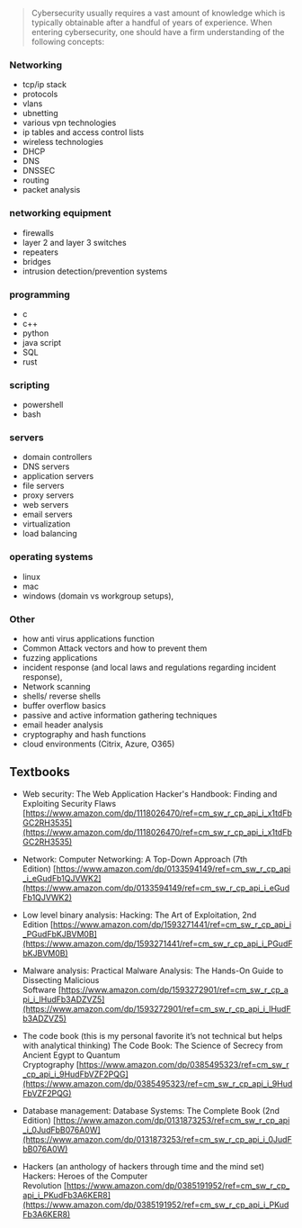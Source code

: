 > Cybersecurity usually requires a vast amount of knowledge which is typically obtainable after a handful of years of experience. When entering cybersecurity, one should have a firm understanding of the following concepts: 

### Networking 
- tcp/ip stack
- protocols
- vlans
- ubnetting
- various vpn technologies
- ip tables and access control lists
- wireless technologies
- DHCP
- DNS
- DNSSEC
- routing
- packet analysis

### networking equipment
- firewalls
- layer 2 and layer 3 switches
- repeaters
- bridges
- intrusion detection/prevention systems

### programming 
- c
- c++
- python
- java script
- SQL
- rust 

### scripting 
- powershell
- bash

### servers 
- domain controllers
- DNS servers
- application servers
- file servers
- proxy servers
- web servers
- email servers
- virtualization
- load balancing
### operating systems 
- linux
- mac
- windows (domain vs workgroup setups), 

### Other
- how anti virus applications function
- Common Attack vectors and how to prevent them
- fuzzing applications
- incident response (and local laws and regulations regarding incident response), 
- Network scanning
- shells/ reverse shells
- buffer overflow basics
- passive and active information gathering techniques
- email header analysis
- cryptography and hash functions
- cloud environments (Citrix, Azure, O365) 



## Textbooks
- Web security: The Web Application Hacker's Handbook: Finding and Exploiting Security Flaws [https://www.amazon.com/dp/1118026470/ref=cm_sw_r_cp_api_i_x1tdFbGC2RH3535](https://www.amazon.com/dp/1118026470/ref=cm_sw_r_cp_api_i_x1tdFbGC2RH3535)

- Network: Computer Networking: A Top-Down Approach (7th Edition) [https://www.amazon.com/dp/0133594149/ref=cm_sw_r_cp_api_i_eGudFb1QJVWK2](https://www.amazon.com/dp/0133594149/ref=cm_sw_r_cp_api_i_eGudFb1QJVWK2)

- Low level binary analysis: Hacking: The Art of Exploitation, 2nd Edition [https://www.amazon.com/dp/1593271441/ref=cm_sw_r_cp_api_i_PGudFbKJBVM0B](https://www.amazon.com/dp/1593271441/ref=cm_sw_r_cp_api_i_PGudFbKJBVM0B)

- Malware analysis: Practical Malware Analysis: The Hands-On Guide to Dissecting Malicious Software [https://www.amazon.com/dp/1593272901/ref=cm_sw_r_cp_api_i_lHudFb3ADZVZ5](https://www.amazon.com/dp/1593272901/ref=cm_sw_r_cp_api_i_lHudFb3ADZVZ5)

- The code book (this is my personal favorite it’s not technical but helps with analytical thinking) The Code Book: The Science of Secrecy from Ancient Egypt to Quantum Cryptography [https://www.amazon.com/dp/0385495323/ref=cm_sw_r_cp_api_i_9HudFbVZF2PQG](https://www.amazon.com/dp/0385495323/ref=cm_sw_r_cp_api_i_9HudFbVZF2PQG)

- Database management: Database Systems: The Complete Book (2nd Edition) [https://www.amazon.com/dp/0131873253/ref=cm_sw_r_cp_api_i_0JudFbB076A0W](https://www.amazon.com/dp/0131873253/ref=cm_sw_r_cp_api_i_0JudFbB076A0W)

- Hackers (an anthology of hackers through time and the mind set) Hackers: Heroes of the Computer Revolution [https://www.amazon.com/dp/0385191952/ref=cm_sw_r_cp_api_i_PKudFb3A6KER8](https://www.amazon.com/dp/0385191952/ref=cm_sw_r_cp_api_i_PKudFb3A6KER8)